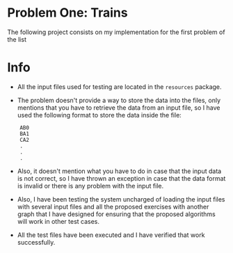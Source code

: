 # Problem One: Trains

The following project consists on my implementation for the first problem of the list

# Info

- All the input files used for testing are located in the `resources` package.

- The problem doesn't provide a way to store the data into the files, only mentions that you have to retrieve the data
from an input file, so I have used the following format to store the data inside the file:

```
    AB0
    BA1
    CA2
    .
    .
    .
```

- Also, it doesn't mention what you have to do in case that the input data is not correct, so I have thrown an exception
in case that the data format is invalid or there is any problem with the input file.

- Also, I have been testing the system uncharged of loading the input files with several input files and all the proposed
exercises with another graph that I have designed for ensuring that the proposed algorithms will work in other
test cases.

- All the test files have been executed and I have verified that work successfully.
